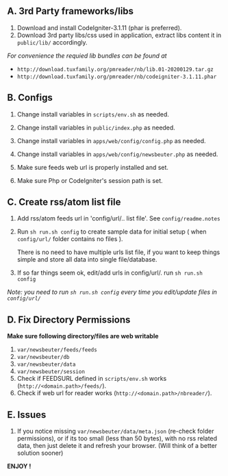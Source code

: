 

## A. 3rd Party frameworks/libs

1. Download and install CodeIgniter-3.1.11 (phar is preferred).
2. Download 3rd party libs/css used in application,
   extract libs content it in `public/lib/` accordingly.

_For convenience the requied lib bundles can be found at_

* `http://download.tuxfamily.org/pmreader/nb/lib.01-20200129.tar.gz`
* `http://download.tuxfamily.org/pmreader/nb/codeigniter-3.1.11.phar`

## B. Configs

1. Change install variables in `scripts/env.sh` as needed.

2. Change install variables in `public/index.php` as needed.

3. Change install variables in
   `apps/web/config/config.php` as needed.

4. Change install variables in
   `apps/web/config/newsbeuter.php` as needed.

5. Make sure feeds web url is properly installed and set.

6. Make sure Php or CodeIgniter's session path is set.

## C. Create rss/atom list file

1. Add rss/atom feeds url in 'config/url/.. list file'.
   See `config/readme.notes`

2. Run `sh run.sh config` to create sample data for
   initial setup ( when `config/url/` folder contains no files ).

   There is no need to have multiple urls list file,
   if you want to keep things simple and store all 
   data into single file/database.

3. If so far things seem ok, edit/add urls in config/url/.
   run `sh run.sh config`

_Note: you need to run `sh run.sh config` every time you edit/update files in `config/url/`_


## D. Fix Directory Permissions

**Make sure following directory/files are web writable**

1. `var/newsbeuter/feeds/feeds`
2. `var/newsbeuter/db`
3. `var/newsbeuter/data`
4. `var/newsbeuter/session`
5. Check if FEEDSURL defined in `scripts/env.sh` works (`http://<domain.path>/feeds/`).
6. Check if web url for reader works (`http://<domain.path>/nbreader/`).

## E. Issues

1. If you notice missing `var/newsbeuter/data/meta.json` (re-check folder permissions),
   or if its too small (less than 50 bytes), with no rss related data,
   then just delete it and refresh your browser.
   (Will think of a better solution sooner)



**ENJOY !**



